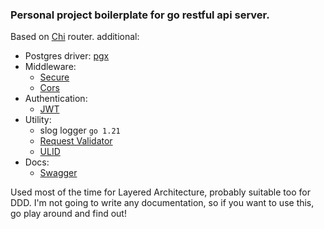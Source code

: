 ### Personal project boilerplate for go restful api server.
Based on [Chi](https://github.com/go-chi) router.
additional:
- Postgres driver: [pgx](https://github.com/jackc/pgx)
- Middleware:
    - [Secure](https://github.com/unrolled/secure)
    - [Cors](https://github.com/rs/cors)
- Authentication:
    - [JWT](https://github.com/golang-jwt/jwt)
- Utility:
    - slog logger `go 1.21`
    - [Request Validator](https://github.com/go-playground/validator)
    - [ULID](https://github.com/oklog/ulid)
- Docs:
    - [Swagger](https://github.com/swaggo/http-swagger)

Used most of the time for Layered Architecture, probably suitable too for DDD. I'm not going to write any documentation, so if you want to use this, go play around and find out! 